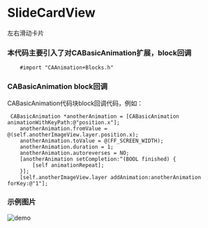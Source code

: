 # SlideCardView
左右滑动卡片

### 本代码主要引入了对CABasicAnimation扩展，block回调
``` Object-c
    #import "CAAnimation+Blocks.h"
```
### CABasicAnimation block回调
CABasicAnimation代码块block回调代码，例如：
``` Object-c
 CABasicAnimation *anotherAnimation = [CABasicAnimation animationWithKeyPath:@"position.x"];
    anotherAnimation.fromValue = @(self.anotherImageView.layer.position.x);
    anotherAnimation.toValue = @(FF_SCREEN_WIDTH);
    anotherAnimation.duration = 1;
    anotherAnimation.autoreverses = NO;
    [anotherAnimation setCompletion:^(BOOL finished) {
        [self animationRepeat];
    }];
    [self.anotherImageView.layer addAnimation:anotherAnimation forKey:@"1"];
```
### 示例图片
![demo](https://github.com/justinjing/SlideCardView/blob/master/Screenshot/demo.gif)
